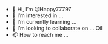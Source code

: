 - 👋 Hi, I’m @Happy77797
- 👀 I’m interested in ...
- 🌱 I’m currently learning ...
- 💞️ I’m looking to collaborate on ... Oil
- 📫 How to reach me ...

<!---
Happy77797/Happy77797 is a ✨ special ✨ repository because its `README.md` (this file) appears on your GitHub profile.
You can click the Preview link to take a look at your changes.
--->
